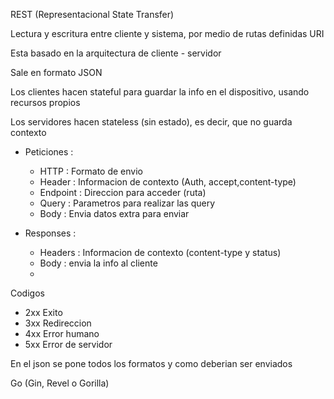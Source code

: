 
REST (Representacional State Transfer)

Lectura y escritura entre cliente y sistema, por medio de rutas definidas URI

Esta basado en la arquitectura de cliente - servidor

Sale en formato JSON

Los clientes hacen stateful para guardar la info en el dispositivo, usando recursos propios

Los servidores hacen stateless (sin estado), es decir, que no guarda contexto

* Peticiones :
	* HTTP : Formato de envio
	* Header : Informacion de contexto (Auth, accept,content-type)
	* Endpoint : Direccion para acceder (ruta)
	* Query : Parametros para realizar las query
	* Body : Envia datos extra para enviar

* Responses :
	* Headers : Informacion de contexto (content-type y status)
	* Body : envia la info al cliente
	*

Codigos
* 2xx Exito
* 3xx Redireccion
* 4xx Error humano
* 5xx Error de servidor


En el json se pone todos los formatos y como deberian ser enviados

Go (Gin, Revel o Gorilla)
